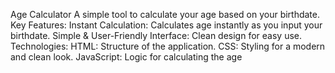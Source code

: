 Age Calculator
A simple tool to calculate your age based on your birthdate. 
Key Features:
Instant Calculation: Calculates age instantly as you input your birthdate.
Simple & User-Friendly Interface: Clean design for easy use.
Technologies:
HTML: Structure of the application.
CSS: Styling for a modern and clean look.
JavaScript: Logic for calculating the age
